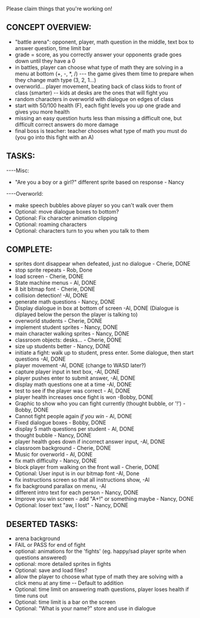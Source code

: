 Please claim things that you're working on!

CONCEPT OVERVIEW:
--------
- "battle arena": opponent, player, math question in the middle, text box to answer question, time limit bar
- grade = score, as you correctly answer your opponents grade goes down until they have a 0
- in battles, player can choose what type of math they are solving in a menu at bottom (+, -, *, /)
--- the game gives them time to prepare when they change math type (3, 2, 1...)
- overworld... player movement, beating back of class kids to front of class (smarter)
-- kids at desks are the ones that will fight you
- random characters in overworld with dialogue on edges of class 
- start with 50/100 health (F), each fight levels you up one grade and gives you more health
- missing an easy question hurts less than missing a difficult one, but difficult correct answers do more damage
- final boss is teacher: teacher chooses what type of math you must do (you go into this fight with an A)

TASKS:
------
----Misc:
- "Are you a boy or a girl?" different sprite based on response - Nancy

----Overworld:
- make speech bubbles above player so you can't walk over them
- Optional: move dialogue boxes to bottom?
- Optional: Fix character animation clipping
- Optional: roaming characters
- Optional: characters turn to you when you talk to them

COMPLETE:
---------
- sprites dont disappear when defeated, just no dialogue - Cherie, DONE
- stop sprite repeats - Rob, Done
- load screen - Cherie, DONE
- State machine menus - Al, DONE
- 8 bit bitmap font - Cherie, DONE
- collision detection! -Al, DONE
- generate math questions - Nancy, DONE
- Display dialogue in box at bottom of screen -Al, DONE 
	(Dialogue is diplayed below the person the player is talking to)
- overworld students - Cherie, DONE
- implement student sprites - Nancy, DONE
- main character walking sprites - Nancy, DONE
- classroom objects: desks... - Cherie, DONE
- size up students better - Nancy, DONE
- initiate a fight: walk up to student, press enter. Some dialogue, then start questions -Al, DONE
- player movement -Al, DONE (change to WASD later?)
- capture player input in text box, -Al, DONE
- player pushes enter to submit answer, -Al, DONE
- display math questions one at a time -Al, DONE
- test to see if the player was correct - Al, DONE
- player health increases once fight is won -Bobby, DONE
- Graphic to show who you can fight currently (thought bubble, or '!') -Bobby, DONE
- Cannot fight people again *if you win* - Al, DONE
- Fixed dialogue boxes - Bobby, DONE
- display 5 math questions per student - Al, DONE
- thought bubble - Nancy, DONE
- player health goes down if incorrect answer input, -Al, DONE
- classroom background - Cherie, DONE
- Music for overworld - Al, DONE
- fix math difficulty - Nancy, DONE
- block player from walking on the front wall - Cherie, DONE
- Optional: User input is in our bitmap font -Al, Done
- fix instructions screen so that all instructions show, -Al
- fix background parallax on menu, -Al
- different intro text for each person - Nancy, DONE
- Improve you win screen - add "A+!" or something maybe - Nancy, DONE
- Optional: loser text "aw, I lost" - Nancy, DONE

DESERTED TASKS:
---------------
- arena background
- FAIL or PASS for end of fight
- optional: animations for the 'fights' (eg. happy/sad player sprite when questions answered)
- optional: more detailed sprites in fights
- Optional: save and load files?
- allow the player to choose what type of math they are solving with a click menu at any time
-- Default to addition
- Optional: time limit on answering math questions, player loses health if time runs out
- Optional: time limit is a bar on the screen
- Optional: "What is your name?" store and use in dialogue
